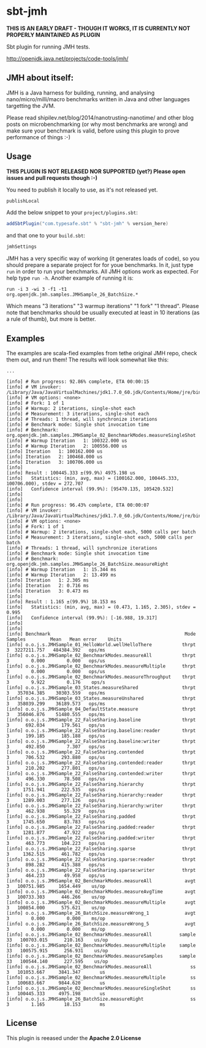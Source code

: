 sbt-jmh
=======

**THIS IS AN EARLY DRAFT - THOUGH IT WORKS, IT IS CURRENTLY NOT PROPERLY MAINTAINED AS PLUGIN**

Sbt plugin for running JMH tests.

http://openjdk.java.net/projects/code-tools/jmh/

JMH about itself:
-----------------

JMH is a Java harness for building, running, and analysing nano/micro/milli/macro benchmarks written in Java and other languages targetting the JVM.

Please read shipilev.net/blog/2014/nanotrusting-nanotime/ and other blog posts on microbenchmarking (or why most benchmarks are wrong) and make sure your benchmark is valid, before using this plugin to prove performance of things :-)

Usage
-----

**THIS PLUGIN IS NOT RELEASED NOR SUPPORTED (yet?) Please open issues and pull requests though :-)**


You need to publish it locally to use, as it's not released yet. 

```scala
publishLocal
```

Add the below snippet to your `project/plugins.sbt`:

```scala
addSbtPlugin("com.typesafe.sbt" % "sbt-jmh" % version_here)
```

and that one to your `build.sbt`:

```scala
jmhSettings
```

JMH has a very specific way of working (it generates loads of code), so you should prepare a separate project for for youe benchmarks. In it, just type `run` in order to run your benchmarks.
All JMH options work as expected. For help type `run -h`. Another example of running it is:

```
run -i 3 -wi 3 -f1 -t1 org.openjdk.jmh.samples.JMHSample_26_BatchSize.*
```

Which means "3 iterations" "3 warmup iterations" "1 fork" "1 thread". Please note that benchmarks should be usually executed at least in 10 iterations (as a rule of thumb), but more is better.

Examples
--------
The examples are scala-fied examples from tethe original JMH repo, check them out, and run them! The results will look somewhat like this:

```
...

[info] # Run progress: 92.86% complete, ETA 00:00:15
[info] # VM invoker: /Library/Java/JavaVirtualMachines/jdk1.7.0_60.jdk/Contents/Home/jre/bin/java
[info] # VM options: <none>
[info] # Fork: 1 of 1
[info] # Warmup: 2 iterations, single-shot each
[info] # Measurement: 3 iterations, single-shot each
[info] # Threads: 1 thread, will synchronize iterations
[info] # Benchmark mode: Single shot invocation time
[info] # Benchmark: org.openjdk.jmh.samples.JMHSample_02_BenchmarkModes.measureSingleShot
[info] # Warmup Iteration   1: 100322.000 us
[info] # Warmup Iteration   2: 100556.000 us
[info] Iteration   1: 100162.000 us
[info] Iteration   2: 100468.000 us
[info] Iteration   3: 100706.000 us
[info]
[info] Result : 100445.333 ±(99.9%) 4975.198 us
[info]   Statistics: (min, avg, max) = (100162.000, 100445.333, 100706.000), stdev = 272.707
[info]   Confidence interval (99.9%): [95470.135, 105420.532]
[info]
[info]
[info] # Run progress: 96.43% complete, ETA 00:00:07
[info] # VM invoker: /Library/Java/JavaVirtualMachines/jdk1.7.0_60.jdk/Contents/Home/jre/bin/java
[info] # VM options: <none>
[info] # Fork: 1 of 1
[info] # Warmup: 2 iterations, single-shot each, 5000 calls per batch
[info] # Measurement: 3 iterations, single-shot each, 5000 calls per batch
[info] # Threads: 1 thread, will synchronize iterations
[info] # Benchmark mode: Single shot invocation time
[info] # Benchmark: org.openjdk.jmh.samples.JMHSample_26_BatchSize.measureRight
[info] # Warmup Iteration   1: 15.344 ms
[info] # Warmup Iteration   2: 13.499 ms
[info] Iteration   1: 2.305 ms
[info] Iteration   2: 0.716 ms
[info] Iteration   3: 0.473 ms
[info]
[info] Result : 1.165 ±(99.9%) 18.153 ms
[info]   Statistics: (min, avg, max) = (0.473, 1.165, 2.305), stdev = 0.995
[info]   Confidence interval (99.9%): [-16.988, 19.317]
[info]
[info]
[info] Benchmark                                                 Mode   Samples         Mean   Mean error    Units
[info] o.o.j.s.JMHSample_01_HelloWorld.wellHelloThere           thrpt         3  3227211.757   484384.392   ops/ms
[info] o.o.j.s.JMHSample_02_BenchmarkModes.measureAll           thrpt         3        0.000        0.000   ops/us
[info] o.o.j.s.JMHSample_02_BenchmarkModes.measureMultiple      thrpt         3        0.000        0.000   ops/us
[info] o.o.j.s.JMHSample_02_BenchmarkModes.measureThroughput    thrpt         3        9.922        0.176    ops/s
[info] o.o.j.s.JMHSample_03_States.measureShared                thrpt         3   357034.385    30303.559   ops/ms
[info] o.o.j.s.JMHSample_03_States.measureUnshared              thrpt         3   358039.299    36189.573   ops/ms
[info] o.o.j.s.JMHSample_04_DefaultState.measure                thrpt         3   356046.876    51480.555   ops/ms
[info] o.o.j.s.JMHSample_22_FalseSharing.baseline               thrpt         3      692.034      179.561   ops/us
[info] o.o.j.s.JMHSample_22_FalseSharing.baseline:reader        thrpt         3      199.185      185.188   ops/us
[info] o.o.j.s.JMHSample_22_FalseSharing.baseline:writer        thrpt         3      492.850        7.307   ops/us
[info] o.o.j.s.JMHSample_22_FalseSharing.contended              thrpt         3      706.532      293.880   ops/us
[info] o.o.j.s.JMHSample_22_FalseSharing.contended:reader       thrpt         3      210.202      277.801   ops/us
[info] o.o.j.s.JMHSample_22_FalseSharing.contended:writer       thrpt         3      496.330       78.508   ops/us
[info] o.o.j.s.JMHSample_22_FalseSharing.hierarchy              thrpt         3     1751.941      222.535   ops/us
[info] o.o.j.s.JMHSample_22_FalseSharing.hierarchy:reader       thrpt         3     1289.003      277.126   ops/us
[info] o.o.j.s.JMHSample_22_FalseSharing.hierarchy:writer       thrpt         3      462.938       55.329   ops/us
[info] o.o.j.s.JMHSample_22_FalseSharing.padded                 thrpt         3     1745.650       83.783   ops/us
[info] o.o.j.s.JMHSample_22_FalseSharing.padded:reader          thrpt         3     1281.877       47.922   ops/us
[info] o.o.j.s.JMHSample_22_FalseSharing.padded:writer          thrpt         3      463.773      104.223   ops/us
[info] o.o.j.s.JMHSample_22_FalseSharing.sparse                 thrpt         3     1362.515      461.782   ops/us
[info] o.o.j.s.JMHSample_22_FalseSharing.sparse:reader          thrpt         3      898.282      415.388   ops/us
[info] o.o.j.s.JMHSample_22_FalseSharing.sparse:writer          thrpt         3      464.233       49.958   ops/us
[info] o.o.j.s.JMHSample_02_BenchmarkModes.measureAll            avgt         3   100751.985     1654.449    us/op
[info] o.o.j.s.JMHSample_02_BenchmarkModes.measureAvgTime        avgt         3   100733.303      446.266    us/op
[info] o.o.j.s.JMHSample_02_BenchmarkModes.measureMultiple       avgt         3   100854.000      575.621    us/op
[info] o.o.j.s.JMHSample_26_BatchSize.measureWrong_1             avgt         3        0.000        0.000    ms/op
[info] o.o.j.s.JMHSample_26_BatchSize.measureWrong_5             avgt         3        0.000        0.000    ms/op
[info] o.o.j.s.JMHSample_02_BenchmarkModes.measureAll          sample        33   100703.015      210.163    us/op
[info] o.o.j.s.JMHSample_02_BenchmarkModes.measureMultiple     sample        33   100575.915      256.931    us/op
[info] o.o.j.s.JMHSample_02_BenchmarkModes.measureSamples      sample        33   100544.140      227.595    us/op
[info] o.o.j.s.JMHSample_02_BenchmarkModes.measureAll              ss         3   101053.667     3841.347       us
[info] o.o.j.s.JMHSample_02_BenchmarkModes.measureMultiple         ss         3   100683.667     9844.620       us
[info] o.o.j.s.JMHSample_02_BenchmarkModes.measureSingleShot       ss         3   100445.333     4975.198       us
[info] o.o.j.s.JMHSample_26_BatchSize.measureRight                 ss         3        1.165       18.153       ms
```

License
-------

This plugin is reeased under the **Apache 2.0 License**
